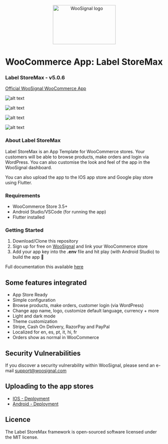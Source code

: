 <p align="center">
  <img width="200" height="125" src="https://www.woosignal.com/images/woosignal_logo_stripe_blue.png" alt="WooSignal logo">
</p>

# WooCommerce App: Label StoreMax

### Label StoreMax - v5.0.6


[Official WooSignal WooCommerce App](https://woosignal.com)

![alt text](https://woosignal.com/images/woocommerce_app_preview_2.png "WooCommerce app checkout experience")

![alt text](https://woosignal.com/images/woocommerce_app_preview_3.png "WooCommerce app Login/Register for customers via WordPress")

![alt text](https://woosignal.com/images/woocommerce_app_preview_1.png "Full integration with WooCommerce")

![alt text](https://woosignal.com/images/mock_dark_light_mode.png "Dark and light mode shopping")

### About Label StoreMax

Label StoreMax is an App Template for WooCommerce stores. Your customers will be able to browse products, make orders and login via WordPress. You can also customise the look and feel of the app in the WooSignal dashboard.

You can also upload the app to the IOS app store and Google play store using Flutter.

### Requirements

- WooCommerce Store 3.5+
- Android Studio/VSCode (for running the app)
- Flutter installed

### Getting Started

1. Download/Clone this repository
2. Sign up for free on [WooSignal](https://woosignal.com) and link your WooCommerce store
3. Add your app key into the **.env** file and hit play (with Android Studio) to build the app 🥳

Full documentation this available [here](https://woosignal.com/docs/app/ios/label-storemax)

## Some features integrated

- App Store Ready
- Simple configuration
- Browse products, make orders, customer login (via WordPress)
- Change app name, logo, customize default language, currency + more
- Light and dark mode
- Theme customization
- Stripe, Cash On Delivery, RazorPay and PayPal
- Localized for en, es, pt, it, hi, fr
- Orders show as normal in WooCommerce

## Security Vulnerabilities
If you discover a security vulnerability within WooSignal, please send an e-mail support@woosignal.com

## Uploading to the app stores

- [IOS - Deployment](https://flutter.dev/docs/deployment/ios)
- [Android - Deployment](https://flutter.dev/docs/deployment/android)

## Licence
The Label StoreMax framework is open-sourced software licensed under the MIT license.
